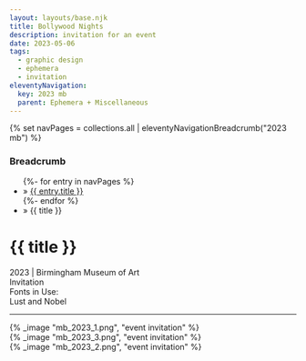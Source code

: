 ```yaml
---
layout: layouts/base.njk
title: Bollywood Nights
description: invitation for an event
date: 2023-05-06
tags:
  - graphic design
  - ephemera
  - invitation
eleventyNavigation:
  key: 2023 mb
  parent: Ephemera + Miscellaneous
---
```

{% set navPages = collections.all | eleventyNavigationBreadcrumb("2023 mb") %}
<div class="breadcrumb">
    <h3 class="visually-hidden">Breadcrumb</h3>
	<ul class="nav">
            {%- for entry in navPages %}
		<li class="nav-item"{% if entry.url == page.url %} class="active-breadcrumb"{% endif %}> » <a href="{{ entry.url }}">{{ entry.title }}</a></li>
  	    	{%- endfor %}
	    <li class="nav-item"><active-breadcrumb>» {{ title }}</active-breadcrumb></li>
	</ul>
</div>
<div class="container">
	<div class="row"></div>
	<div class="row">
		<div class="col">
			<h1>{{ title }}</h1>
			<figcaption>2023 | Birmingham Museum of Art</figcaption>
			<figcaption>Invitation</figcaption>
			<figcaption>Fonts in Use:</br>Lust and Nobel</figcaption>
            <hr>
		</div>
        <div class="col-1 col-1-md col-1-lg"></div>
        <div class="col">
			{% _image "mb_2023_1.png", "event invitation" %}
		</div>
        <div class="col-1 col-1-md col-1-lg"></div>
	</div>
	<div class="row">
		<div class="col-1 col-1-md col-1-lg"></div>
		<div class="col">
			{% _image "mb_2023_3.png", "event invitation" %}
		</div>
        <div class="col-1 col-1-md col-1-lg"></div>
	</div>
	<div class="row">
		<div class="col-1 col-1-md col-1-lg"></div>
		<div class="col"></div>
		<div class="col-1 col-4-md col-8-lg">
			{% _image "mb_2023_2.png", "event invitation" %}
		</div>
        <div class="col-1 col-1-md col-1-lg"></div>
	</div>
</div>